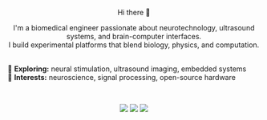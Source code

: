 <p align="center">Hi there 👋</h1>

<p align="center">
  I'm a biomedical engineer passionate about neurotechnology, ultrasound systems, and brain-computer interfaces.<br/>
  I build experimental platforms that blend biology, physics, and computation.<br/><br/>

  🧠 <strong>Exploring:</strong> neural stimulation, ultrasound imaging, embedded systems<br/>
  🔬 <strong>Interests:</strong> neuroscience, signal processing, open-source hardware
</p>

<br/>

<!--

<p align="center">
  📫 <a href="mailto:ernestocriado@gmail.com">Email</a> &nbsp;|&nbsp;
  💼 <a href="https://www.linkedin.com/in/ernesto-criado-hidalgo/">LinkedIn</a> &nbsp;|&nbsp;
  🕊️ <a href="https://x.com/ECriadoHidalgo">X</a>
</p>

-->

<p align="center">
  <a href="mailto:ernestocriado@gmail.com"><img src="https://img.shields.io/badge/email-ernestocriado@gmail.com-blue?style=flat&logo=gmail&logoColor=white"/></a>
  <a href="https://www.linkedin.com/in/ernesto-criado-hidalgo/"><img src="https://img.shields.io/badge/LinkedIn-Ernesto%20Criado-blue?style=flat&logo=linkedin"/></a>
  <a href="https://x.com/ECriadoHidalgo"><img src="https://img.shields.io/badge/X-%40ECriadoHidalgo-black?style=flat&logo=x&logoColor=white"/></a>
</p>
